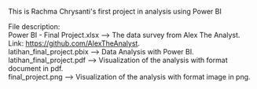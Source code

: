 This is Rachma Chrysanti's first project in analysis using Power BI

File description:
<br>Power BI - Final Project.xlsx --> The data survey from Alex The Analyst. Link: <https://github.com/AlexTheAnalyst>.<br/>
latihan_final_project.pbix --> Data Analysis with Power BI.<br/>
latihan_final_project.pdf --> Visualization of the analysis with format document in pdf.<br/>
final_project.png --> Visualization of the analysis with format image in png.
